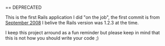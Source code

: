 == DEPRECATED

This is the first Rails application I did "on the job", the first commit is from [September 2008](https://github.com/ignacy/leniuch/commit/ffe46db9450e88f630f51ac4177203b2a097764c) I belive the Rails version was 1.2.3 at the time.

I keep this project arround as a fun reminder but please keep in mind that this is not how you should write your code ;)
